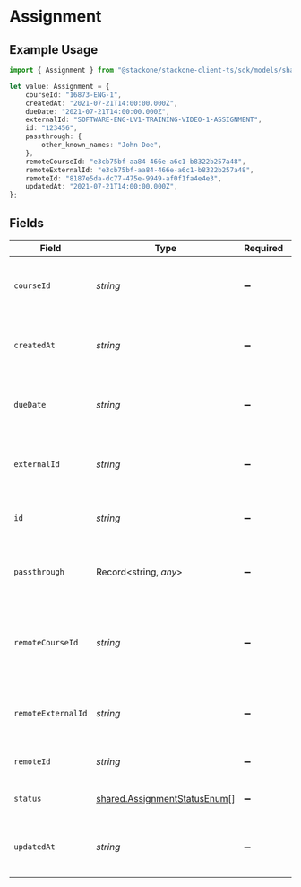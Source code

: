 # Assignment

## Example Usage

```typescript
import { Assignment } from "@stackone/stackone-client-ts/sdk/models/shared";

let value: Assignment = {
    courseId: "16873-ENG-1",
    createdAt: "2021-07-21T14:00:00.000Z",
    dueDate: "2021-07-21T14:00:00.000Z",
    externalId: "SOFTWARE-ENG-LV1-TRAINING-VIDEO-1-ASSIGNMENT",
    id: "123456",
    passthrough: {
        other_known_names: "John Doe",
    },
    remoteCourseId: "e3cb75bf-aa84-466e-a6c1-b8322b257a48",
    remoteExternalId: "e3cb75bf-aa84-466e-a6c1-b8322b257a48",
    remoteId: "8187e5da-dc77-475e-9949-af0f1fa4e4e3",
    updatedAt: "2021-07-21T14:00:00.000Z",
};
```

## Fields

| Field                                                                               | Type                                                                                | Required                                                                            | Description                                                                         | Example                                                                             |
| ----------------------------------------------------------------------------------- | ----------------------------------------------------------------------------------- | ----------------------------------------------------------------------------------- | ----------------------------------------------------------------------------------- | ----------------------------------------------------------------------------------- |
| `courseId`                                                                          | *string*                                                                            | :heavy_minus_sign:                                                                  | The course ID associated with this assignment                                       | 16873-ENG-1                                                                         |
| `createdAt`                                                                         | *string*                                                                            | :heavy_minus_sign:                                                                  | The date the assignment was created                                                 | 2021-07-21T14:00:00.000Z                                                            |
| `dueDate`                                                                           | *string*                                                                            | :heavy_minus_sign:                                                                  | The date the assignment is due to be completed                                      | 2021-07-21T14:00:00.000Z                                                            |
| `externalId`                                                                        | *string*                                                                            | :heavy_minus_sign:                                                                  | The external ID associated with this assignment                                     | SOFTWARE-ENG-LV1-TRAINING-VIDEO-1-ASSIGNMENT                                        |
| `id`                                                                                | *string*                                                                            | :heavy_minus_sign:                                                                  | The ID associated with this assignment                                              | 123456                                                                              |
| `passthrough`                                                                       | Record<string, *any*>                                                               | :heavy_minus_sign:                                                                  | Value to pass through to the provider                                               | {<br/>"other_known_names": "John Doe"<br/>}                                         |
| `remoteCourseId`                                                                    | *string*                                                                            | :heavy_minus_sign:                                                                  | Provider's unique identifier of the course related to the assignment                | e3cb75bf-aa84-466e-a6c1-b8322b257a48                                                |
| `remoteExternalId`                                                                  | *string*                                                                            | :heavy_minus_sign:                                                                  | Provider's unique identifier of the assignment                                      | e3cb75bf-aa84-466e-a6c1-b8322b257a48                                                |
| `remoteId`                                                                          | *string*                                                                            | :heavy_minus_sign:                                                                  | Provider's unique identifier                                                        | 8187e5da-dc77-475e-9949-af0f1fa4e4e3                                                |
| `status`                                                                            | [shared.AssignmentStatusEnum](../../../sdk/models/shared/assignmentstatusenum.md)[] | :heavy_minus_sign:                                                                  | The status of the assignment                                                        |                                                                                     |
| `updatedAt`                                                                         | *string*                                                                            | :heavy_minus_sign:                                                                  | The date the assignment was last updated                                            | 2021-07-21T14:00:00.000Z                                                            |